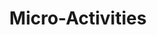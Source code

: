 ---
layout: home
title: "Micro-Activities"
description: |
  Copy fitting entails fitting the given content into a limited number of pages.
content: |
  Font Pair of the Week 

  Show two families that go well together. Explain why they do. 

  Have a student choose two fonts, then explain why they go together. 

  Type Tidbits 

  These are little type tidbits that are reminders of fundamental type concepts. They're mostly dos and donts. 

  Tidbit Ideas 

  - Slanted vs true italics 
  - Faux bold vs true bold 
  - Quotation marks & apostrophes 
  - Dashes & hyphens 

  Typographer of the week 

  - Person's background 
  - Fonts they designed 
  - Style, purpose of the font 

  Typographers 

  - John Baskerville 
  - Claude Garamond 
  - Stanley Morison 
  - Giambattista Bodoni 
  - Paul Renner 
  - Jan Tschichold 
  - Jonathan Hoefler 
  - Carol Twombly 
  - Adrian Frutiger 
  - Erik Spiekermann 
  - Matthew Carter 
  - Max Miedinger 
  - Tobias Frere-Jones 

---